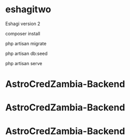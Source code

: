# eshagitwo
Eshagi version 2

composer install

php artisan migrate

php artisan db:seed

php artisan serve
# AstroCredZambia-Backend
# AstroCredZambia-Backend
# AstroCredZambia-Backend
